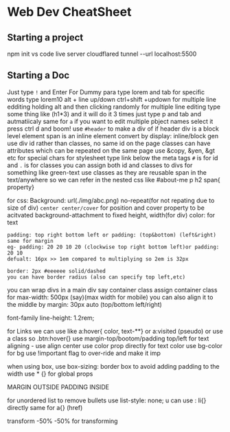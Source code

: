# Web Dev CheatSheet

## Starting a project

npm init
vs code live server
cloudflared tunnel --url localhost:5500

## Starting a Doc

Just type `!` and Enter
For Dummy para type lorem and tab for specific words type lorem10
alt + line up/down
ctrl+shift +updown for multiple line edditing
holding alt and then clicking randomly for multiple line editing
type some thing like (h1*3) and it will do it 3 times
just type p and tab and autmatiicaly same for `a`
if you want to edit multiple pbject names select it press ctrl d and boom!
use `#header` to make a div of if header
div is a block level element
span is an inline element
convert by display: inline/block
gen use div id rather than classes, no same id on the page
classes can have attributes which can be repeated on the same page
use &copy, &yen, &gt etc for special chars
for stylesheet type link below the meta tags
`#` is for id and `.` is for classes
you can assign both id and classes to divs
for something like green-text use classes as they are reusable
span in the text/anywhere so we can refer in the nested css like #about-me p h2 span{ property}

for css:
    Background: url(./img/abc.png) no-repeat(for not repating due to size of div) `center center/cover` for position and cover property to be acitvated
    background-attachment to fixed 
    height, width(for div)
    color: for text

    padding: top right bottom left or padding: (top&bottom) (left&right)
    same for margin
    eg- padding: 20 20 10 20 (clockwise top right bottom left)or padding: 20 10
    defualt: 16px >> 1em compared to multiplying so 2em is 32px

    border: 2px #eeeeee solid/dashed
    you can have border radius (also can specify top left,etc)


you can wrap divs in a main div say container class
assign container class for max-width: 500px (say)(max width for mobile)
you can also align it to the middle by margin: 30px auto (top/bottom left/right)

font-family
line-height: 1.2rem;

for Links 
we can use like a:hover{ color, text-**} or a:visited (pseudo) or use  a class so .btn:hover{}
use margin-top/bootom/padding top/left
for text aligning - use align center
use color prop directly for text color
use bg-color for bg 
use !important flag to over-ride and make it imp

when using box, use box-sizing: border box to avoid adding padding to the width
use * {} for global props

MARGIN OUTSIDE PADDING INSIDE

for unordered list
to remove bullets use list-style: none;
u can use : li{} directly same for a{} (href)

transform -50% -50% for transforming
